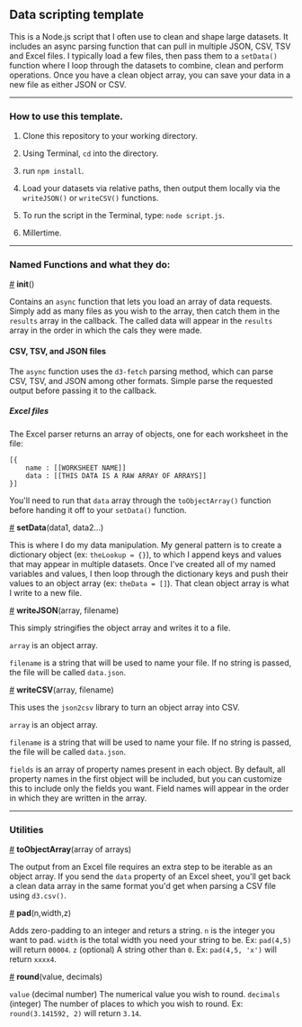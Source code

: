 ## Data scripting template

This is a Node.js script that I often use to clean and shape large datasets. It includes an async parsing function that can pull in multiple JSON, CSV, TSV and Excel files. I typically load a few files, then pass them to a `setData()` function where I loop through the datasets to combine, clean and perform operations. Once you have a clean object array, you can save your data in a new file as either JSON or CSV.

---

### How to use this template.

1) Clone this repository to your working directory.

2) Using Terminal, `cd` into the directory.

3) run `npm install`.

4) Load your datasets via relative paths, then output them locally via the `writeJSON()` or `writeCSV()` functions.

5) To run the script in the Terminal, type: `node script.js`.

6) Millertime.

---

### Named Functions and what they do:

[#](#init) **init**()

Contains an `async` function that lets you load an array of data requests. Simply add as many files as you wish to the array, then catch them in the `results` array in the callback. The called data will appear in the `results` array in the order in which the cals they were made.

#### CSV, TSV, and JSON files

The `async` function uses the `d3-fetch` parsing method, which can parse CSV, TSV, and JSON among other formats. Simple parse the requested output before passing it to the callback.

##### Excel files

The Excel parser returns an array of objects, one for each worksheet in the file:

```
[{
    name : [[WORKSHEET NAME]]
    data : [[THIS DATA IS A RAW ARRAY OF ARRAYS]]
}]
```

You'll need to run that `data` array through the `toObjectArray()` function before handing it off to your `setData()` function.


[#](#set-data) **setData**(data1, data2...)

This is where I do my data manipulation. My general pattern is to create a dictionary object (ex: `theLookup = {}`), to which I append keys and values that may appear in multiple datasets. Once I've created all of my named variables and values, I then loop through the dictionary keys and push their values to an object array (ex: `theData = []`). That clean object array is what I write to a new file.

[#](#write-json) **writeJSON**(array, filename)

This simply stringifies the object array and writes it to a file.

`array` is an object array.

`filename` is a string that will be used to name your file. If no string is passed, the file will be called `data.json`.

[#](#write-csv) **writeCSV**(array, filename)

This uses the `json2csv` library to turn an object array into CSV.

`array` is an object array.

`filename` is a string that will be used to name your file. If no string is passed, the file will be called `data.json`.

`fields` is an array of property names present in each object. By default, all property names in the first object will be included, but you can customize this to include only the fields you want. Field names will appear in the order in which they are written in the array.


---

### Utilities

[#](#to-object-array) **toObjectArray**(array of arrays)

The output from an Excel file requires an extra step to be iterable as an object array. If you send the `data` property of an Excel sheet, you'll get back a clean data array in the same format you'd get when parsing a CSV file using `d3.csv()`.

[#](#pad) **pad**(n,width,z)

Adds zero-padding to an integer and returs a string.
`n` is the integer you want to pad.
`width` is the total width you need your string to be. Ex: `pad(4,5)` will return `00004`.
`z` (optional) A string other than `0`. Ex: `pad(4,5, 'x')` will return `xxxx4`.

[#](#round) **round**(value, decimals)

`value` (decimal number) The numerical value you wish to round.
`decimals` (integer) The number of places to which you wish to round. Ex: `round(3.141592, 2)` will return `3.14`.

